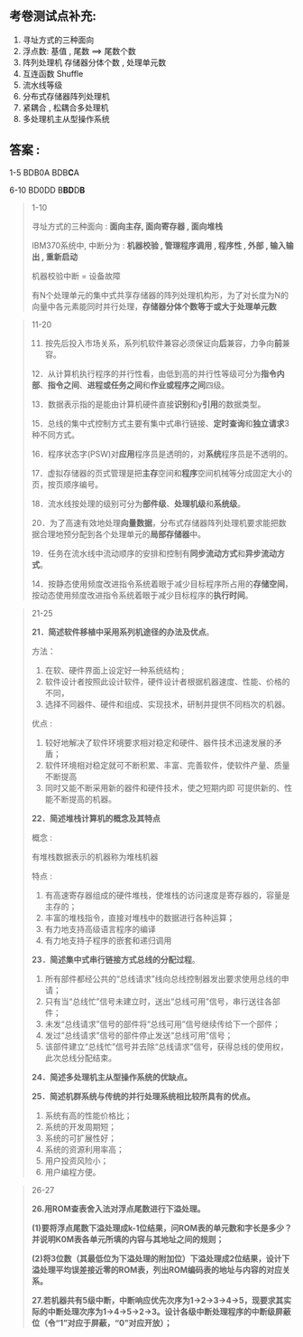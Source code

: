 ## 考卷测试点补充: 

1. 寻址方式的三种面向
2. 浮点数:  基值 ,  尾数 ==> 尾数个数
3. 阵列处理机  存储器分体个数 , 处理单元数
4. 互连函数 Shuffle
5. 流水线等级
6. 分布式存储器阵列处理机
7. 紧耦合 , 松耦合多处理机
8. 多处理机主从型操作系统



## 答案 : 

1-5   BDB0A 	BDB**C**A

6-10 BD0DD	B**BD**D**B**

>1-10
>
>寻址方式的三种面向 : **面向主存, 面向寄存器 , 面向堆栈**
>
>IBM370系统中, 中断分为 : **机器校验 , 管理程序调用 ,  程序性 , 外部 , 输入输出 ,  重新启动**
>
>机器校验中断 = 设备故障
>
>有N个处理单元的集中式共享存储器的阵列处理机构形，为了对长度为N的向量中各元素能同时并行处理，**存储器分体个数等于或大于处理单元数**

>11-20
>
>11. 按先后投入市场关系，系列机软件兼容必须保证向**后**兼容，力争向**前**兼容。
>
>12．从计算机执行程序的并行性看，由低到高的并行性等级可分为**指令内部**、**指令之间**、**进程或任务之间**和**作业或程序之间**四级。
>
>13．数据表示指的是能由计算机硬件直接**识别**和y**引用**的数据类型。
>
>15．总线的集中式控制方式主要有集中式串行链接、**定时查询**和**独立请求**3种不同方式。
>
>16．程序状态字(PSW)对**应用**程序员是透明的，对**系统**程序员是不透明的。
>
>17．虚拟存储器的页式管理是把**主存**空间和**程序**空间机械等分成固定大小的页，按页顺序编号。
>
>18．流水线按处理的级别可分为**部件级**、**处理机级**和**系统级**。
>
>20．为了高速有效地处理**向量数据**，分布式存储器阵列处理机要求能把数据合理地预分配到各个处理单元的**局部存储器**中。
>
>19．任务在流水线中流动顺序的安排和控制有**同步流动方式**和**异步流动方式**。
>
>14．按静态使用频度改进指令系统着眼于减少目标程序所占用的**存储空间**，按动态使用频度改进指令系统着眼于减少目标程序的**执行时间**。



>21-25
>
>**21．简述软件移植中采用系列机途径的办法及优点**。 
>
>方法：
>
>1. 在软、硬件界面上设定好一种系统结构 ; 
>2. 软件设计者按照此设计软件，硬件设计者根据机器速度、性能、价格的不同，
>3. 选择不同器件、硬件和组成、实现技术，研制并提供不同档次的机器。
>
>优点 : 
>
>1. 较好地解决了软件环境要求相对稳定和硬件、器件技术迅速发展的矛盾；
>2. 软件环境相对稳定就可不断积累、丰富、完善软件，使软件产量、质量不断提高
>3. 同时又能不断采用新的器件和硬件技术，使之短期内即 可提供新的、性能不断提高的机器。
>
>
>
>**22．简述堆栈计算机的概念及其特点**
>
>概念 :
>
>有堆栈数据表示的机器称为堆栈机器
>
>特点 : 
>
>1. 有高速寄存器组成的硬件堆栈，使堆栈的访问速度是寄存器的，容量是主存的；
>2. 丰富的堆栈指令，直接对堆栈中的数据进行各种运算；
>3. 有力地支持高级语言程序的编译 
>4. 有力地支持子程序的嵌套和递归调用
>
>
>
>**23．简述集中式串行链接方式总线的分配过程**。
>
>1. 所有部件都经公共的“总线请求”线向总线控制器发出要求使用总线的申请；
>2. 只有当“总线忙”信号未建立时，送出“总线可用”信号，串行送往各部件；
>3. 未发“总线请求”信号的部件将“总线可用”信号继续传给下一个部件；
>4. 发过“总线请求”信号的部件停止发送“总线可用”信号；
>5. 该部件建立“总线忙”信号并去除“总线请求”信号，获得总线的使用权，此次总线分配结束。
>
>
>
>**24．简述多处理机主从型操作系统的优缺点。**
>
>
>
>**25．简述机群系统与传统的并行处理系统相比较所具有的优点。**
>
>1. 系统有高的性能价格比； 
>2. 系统的开发周期短； 
>3. 系统的可扩展性好； 
>4. 系统的资源利用率高； 
>5. 用户投资风险小； 
>6. 用户编程方便。





>26-27
>
>**26.用ROM查表舍入法对浮点尾数进行下溢处理。**
>
>**(1)要将浮点尾数下溢处理成k-1位结果，问ROM表的单元数和字长是多少？并说明K0M表各单元所填的内容与其地址之间的规则；**
>
>
>
>**(2)将3位数（其最低位为下溢处理的附加位）下溢处理成2位结果，设计下溢处理平均误差接近零的ROM表，列出ROM编码表的地址与内容的对应关系。**
>
>
>
>**27.若机器共有5级中断，中断响应优先次序为1→2→3→4→5，现要求其实际的中断处理次序为1→4→5→2→3。设计各级中断处理程序的中断级屏蔽位（令“1”对应于屏蔽，“0”对应开放）；**

